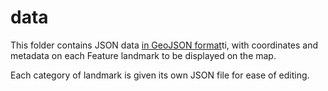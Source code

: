 # data

This folder contains JSON data [in GeoJSON format](https://leafletjs.com/examples/geojson/)ti, with coordinates and metadata on each Feature landmark to be displayed on the map.

Each category of landmark is given its own JSON file for ease of editing.
